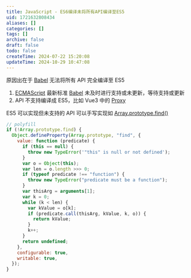 ```yaml
---
title: JavaScript - ES6编译未将所有API编译至ES5
uid: 1721632808434
aliases: []
categories: []
tags: []
archive: false
draft: false
todo: false
createTime: 2024-07-22 15:20:08
updateTime: 2024-10-29 10:47:08
---
```


原因出在于 [Babel](https://www.babeljs.cn/) 无法将所有 API 完全编译至 ES5

1. [ECMAScript](https://262.ecma-international.org/) 最新标准 [Babel](https://www.babeljs.cn/) 未及时进行支持或未更新，等待支持或更新
2. API 不支持编译成 ES5，比如 Vue3 中的 [Proxy](https://developer.mozilla.org/zh-CN/docs/Web/JavaScript/Reference/Global_Objects/Proxy)

ES5 可以实现但未支持的 API 可以手写实现如 [Array.prototype.find()](https://developer.mozilla.org/zh-CN/docs/Web/JavaScript/Reference/Global_Objects/Array/find)

```javascript
// polyfill
if (!Array.prototype.find) {
  Object.defineProperty(Array.prototype, "find", {
    value: function (predicate) {
      if (this == null) {
        throw new TypeError('"this" is null or not defined');
      }
      var o = Object(this);
      var len = o.length >>> 0;
      if (typeof predicate !== "function") {
        throw new TypeError("predicate must be a function");
      }
      var thisArg = arguments[1];
      var k = 0;
      while (k < len) {
        var kValue = o[k];
        if (predicate.call(thisArg, kValue, k, o)) {
          return kValue;
        }
        k++;
      }
      return undefined;
    },
    configurable: true,
    writable: true,
  });
}
```
